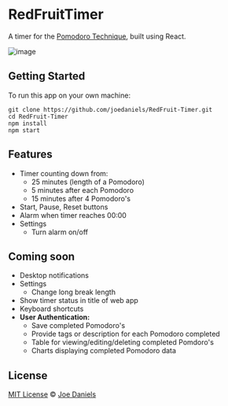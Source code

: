 # RedFruitTimer
A timer for the [Pomodoro Technique](https://en.wikipedia.org/wiki/Pomodoro_Technique), built using React.

![image](http://i.imgur.com/DOmfgfX.png)

## Getting Started

To run this app on your own machine:

```
git clone https://github.com/joedaniels/RedFruit-Timer.git
cd RedFruit-Timer
npm install
npm start
```

## Features

- Timer counting down from:
  - 25 minutes (length of a Pomodoro)
  - 5 minutes after each Pomodoro
  - 15 minutes after 4 Pomodoro's
- Start, Pause, Reset buttons
- Alarm when timer reaches 00:00
- Settings
  - Turn alarm on/off

## Coming soon

- Desktop notifications
- Settings
  - Change long break length
- Show timer status in title of web app
- Keyboard shortcuts
- **User Authentication:**
  - Save completed Pomodoro's
  - Provide tags or description for each Pomodoro completed
  - Table for viewing/editing/deleting completed Pomdoro's
  - Charts displaying completed Pomodoro data

## License
[MIT License](https://github.com/joedaniels/pomodoro-technique-timer/blob/master/LICENSE) © [Joe Daniels](https://joedaniels.co.uk/)
